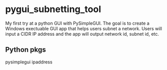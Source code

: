 # pygui_subnetting_tool
My first try at a python GUI with PySimpleGUI.  The goal is to create a Windows exectuable GUI app that helps users subnet a network.  Users will input a CIDR IP address and the app will output network id, subnet id, etc.

## Python pkgs
pysimplegui
ipaddress
